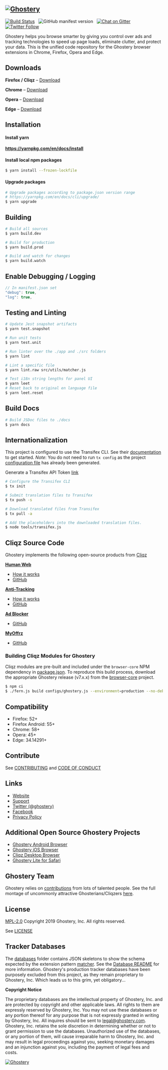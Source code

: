 [![Ghostery](https://www.ghostery.com/wp-content/themes/ghostery/images/ghostery_logo_black.svg)](https://www.ghostery.com)
---

[![Build Status](https://travis-ci.org/ghostery/ghostery-extension.svg?branch=master)](https://travis-ci.org/ghostery/ghostery-extension) &nbsp; ![GitHub manifest version](https://img.shields.io/github/manifest-json/v/ghostery/ghostery-extension.svg?style=flat-square) &nbsp; [![Chat on Gitter](https://img.shields.io/gitter/room/ghostery/ghostery-expenstion.svg?style=flat-square)](https://gitter.im/ghostery/ghostery-extension) &nbsp; [![Twitter Follow](https://img.shields.io/twitter/follow/ghostery.svg?style=social&maxAge=3600)](https://twitter.com/ghostery)

Ghostery helps you browse smarter by giving you control over ads and tracking technologies to speed up page loads, eliminate clutter, and protect your data. This is the unified code repository for the Ghostery browser extensions in Chrome, Firefox, Opera and Edge.

## Downloads
**Firefox / Cliqz** &ndash; [Download](https://addons.mozilla.org/en-US/firefox/addon/ghostery/)

**Chrome** &ndash; [Download](https://chrome.google.com/webstore/detail/ghostery-%E2%80%93-privacy-ad-blo/mlomiejdfkolichcflejclcbmpeaniij)

**Opera** &ndash; [Download](https://addons.opera.com/en/extensions/details/ghostery/)

**Edge** &ndash; [Download](https://www.microsoft.com/en-us/store/p/ghostery/9nblggh52ngz)

## Installation

#### Install yarn
**https://yarnpkg.com/en/docs/install**

#### Install local npm packages
```sh
$ yarn install --frozen-lockfile
```

#### Upgrade packages
```sh
# Upgrade packages according to package.json version range
# https://yarnpkg.com/en/docs/cli/upgrade/
$ yarn upgrade
```

## Building
```sh
# Build all sources
$ yarn build.dev
```

```sh
# Build for production
$ yarn build.prod
```

```sh
# Build and watch for changes
$ yarn build.watch
```

## Enable Debugging / Logging
```javascript
// In manifest.json set
"debug": true,
"log": true,
```

## Testing and Linting
```sh
# Update Jest snapshot artifacts
$ yarn test.snapshot
```

```sh
# Run unit tests
$ yarn test.unit
```

```sh
# Run linter over the ./app and ./src folders
$ yarn lint
```

```sh
# Lint a specific file
$ yarn lint.raw src/utils/matcher.js
```

```sh
# Test i18n string lengths for panel UI
$ yarn leet
# Reset back to original en language file
$ yarn leet.reset
```

## Build Docs
```sh
# Build JSDoc files to ./docs
$ yarn docs
```

## Internationalization

This project is configured to use the Transifex CLI. See their [documentation](https://docs.transifex.com/client/installing-the-client) to get started. *Note*:  You do not need to run `tx config` as the project [configuration file](.tx/config) has already been generated.

Generate a Transifex API Token [link](https://www.transifex.com/user/settings/api/)

```sh
# Configure the Transifex CLI
$ tx init
```

```sh
# Submit translation files to Transifex
$ tx push -s
```

```sh
# Download translated files from Transifex
$ tx pull -a
```

```sh
# Add the placeholders into the downloaded translation files.
$ node tools/transifex.js
```

## Cliqz Source Code
Ghostery implements the following open-source products from [Cliqz](https://cliqz.com/en/)

[**Human Web**](https://cliqz.com/en/whycliqz/human-web)
+ [How it works](https://cliqz.com/en/magazine/techblog-human-web-reliably-removes-uids)
+ [GitHub](https://github.com/cliqz-oss/browser-core/blob/master/modules/human-web/)

[**Anti-Tracking**](https://cliqz.com/en/whycliqz/anti-tracking)
+ [How it works](https://cliqz.com/en/magazine/how-we-at-cliqz-protect-users-from-web-tracking)
+ [GitHub](https://github.com/cliqz-oss/browser-core/blob/master/modules/antitracking)

[**Ad Blocker**](https://cliqz.com/en/whycliqz/adblocking)
+ [GitHub](https://github.com/cliqz-oss/adblocker)

[**MyOffrz**](https://cliqz.com/en/cliqz-angebote)
+ [GitHub](https://github.com/cliqz-oss/browser-core/blob/master/modules/offers-v2)

### Building Cliqz Modules for Ghostery
Cliqz modules are pre-built and included under the `browser-core` NPM dependency in [package.json](package.json). To reproduce this build process, download the appropriate Ghostery release (v7.x.x) from the [browser-core](https://github.com/cliqz-oss/browser-core/releases) project.

```sh
$ npm ci
$ ./fern.js build configs/ghostery.js --environment=production --no-debug
```

## Compatibility

+ Firefox: 52+
+ Firefox Android: 55+
+ Chrome: 58+
+ Opera: 45+
+ Edge: 34.14291+

## Contribute

See [CONTRIBUTING](CONTRIBUTING.md) and [CODE OF CONDUCT](CODE-OF-CONDUCT.md)

## Links
+ [Website](https://ghostery.com/)
+ [Support](https://ghostery.com/support)
+ [Twitter (@ghostery)](https://twitter.com/ghostery)
+ [Facebook](https://www.facebook.com/ghostery)
+ [Privacy Policy](https://www.ghostery.com/about-ghostery/browser-extension-privacy-policy/)

## Additional Open Source Ghostery Projects
+ [Ghostery Android Browser](https://github.com/ghostery/browser-android)
+ [Ghostery iOS Browser](https://github.com/ghostery/browser-ios)
+ [Cliqz Desktop Browser](https://github.com/cliqz-oss/browser-f)
+ [Ghostery Lite for Safari](https://github.com/ghostery/GhosterySafari)

## Ghostery Team
Ghostery relies on [contributions](https://github.com/ghostery/ghostery-extension/graphs/contributors) from lots of talented people. See the full montage of uncommonly attractive Ghosterians/Cliqzers [here](https://www.cliqz.com/about/team).

## License
[MPL-2.0](https://www.mozilla.org/en-US/MPL/2.0/) Copyright 2019 Ghostery, Inc. All rights reserved.

See [LICENSE](LICENSE)

## Tracker Databases
The [databases](/databases) folder contains JSON skeletons to show the schema expected by the extension pattern [matcher](/src/utils/matcher.js). See the [Database README](/databases/README.md) for more information.
Ghostery's production tracker databases have been purposely excluded from this project, as they remain proprietary to Ghostery, Inc. Which leads us to this grim, yet obligatory...

**Copyright Notice**

The proprietary databases are the intellectual property of Ghostery, Inc. and are protected by copyright and other applicable laws. All rights to them are expressly reserved by Ghostery, Inc. You may not use these databases or any portion thereof for any purpose that is not expressly granted in writing by Ghostery, Inc. All inquires should be sent to [legal@ghostery.com](legal@ghostery.com).  Ghostery, Inc. retains the sole discretion in determining whether or not to grant permission to use the databases. Unauthorized use of the databases, or any portion of them, will cause irreparable harm to Ghostery, Inc. and may result in legal proceedings against you, seeking monetary damages and an injunction against you, including the payment of legal fees and costs.

[![Ghostery](https://www.ghostery.com/wp-content/themes/ghostery/images/github/ghosty_coder.jpg)](https://www.ghostery.com)
